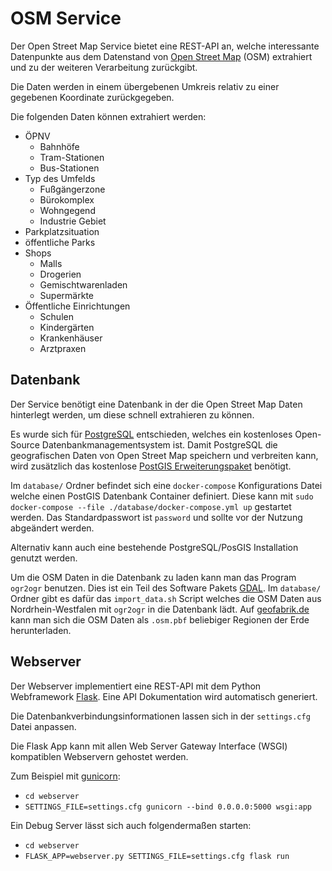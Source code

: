 # OSM Service

Der Open Street Map Service bietet eine REST-API an, welche interessante Datenpunkte aus dem Datenstand von [Open Street Map](https://www.openstreetmap.org/) (OSM) extrahiert und zu der weiteren Verarbeitung zurückgibt.

Die Daten werden in einem übergebenen Umkreis relativ zu einer gegebenen Koordinate zurückgegeben.

Die folgenden Daten können extrahiert werden:
- ÖPNV
    - Bahnhöfe
    - Tram-Stationen
    - Bus-Stationen
- Typ des Umfelds
    - Fußgängerzone
    - Bürokomplex
    - Wohngegend
    - Industrie Gebiet
- Parkplatzsituation
- öffentliche Parks
- Shops
    - Malls
    - Drogerien
    - Gemischtwarenladen
    - Supermärkte
- Öffentliche Einrichtungen
    - Schulen
    - Kindergärten
    - Krankenhäuser
    - Arztpraxen

## Datenbank
Der Service benötigt eine Datenbank in der die Open Street Map Daten hinterlegt werden, um diese schnell extrahieren zu können.


Es wurde sich für [PostgreSQL](https://www.postgresql.org/) entschieden, welches ein kostenloses Open-Source Datenbankmanagementsystem ist.
Damit PostgreSQL die geografischen Daten von Open Street Map speichern und verbreiten kann, wird zusätzlich das kostenlose [PostGIS Erweiterungspaket](https://postgis.net/) benötigt.

Im `database/` Ordner befindet sich eine `docker-compose` Konfigurations Datei welche einen PostGIS Datenbank Container definiert. Diese kann mit `sudo docker-compose --file ./database/docker-compose.yml up` gestartet werden.
Das Standardpasswort ist `password` und sollte vor der Nutzung abgeändert werden.

Alternativ kann auch eine bestehende PostgreSQL/PosGIS Installation genutzt werden.

Um die OSM Daten in die Datenbank zu laden kann man das Program `ogr2ogr` benutzen. Dies ist ein Teil des Software Pakets [GDAL](https://gdal.org/index.html). Im `database/` Ordner gibt es dafür das `import_data.sh` Script welches die OSM Daten aus Nordrhein-Westfalen mit `ogr2ogr` in die Datenbank lädt. Auf [geofabrik.de](http://download.geofabrik.de/) kann man sich die OSM Daten als `.osm.pbf` beliebiger Regionen der Erde herunterladen.

## Webserver

Der Webserver implementiert eine REST-API mit dem Python Webframework [Flask](https://palletsprojects.com/p/flask/). Eine API Dokumentation wird automatisch generiert.

Die Datenbankverbindungsinformationen lassen sich in der `settings.cfg` Datei anpassen.

Die Flask App kann mit allen Web Server Gateway Interface (WSGI) kompatiblen Webservern gehostet werden.

Zum Beispiel mit [gunicorn](https://gunicorn.org/):
- `cd webserver`
- `SETTINGS_FILE=settings.cfg gunicorn --bind 0.0.0.0:5000 wsgi:app`

Ein Debug Server lässt sich auch folgendermaßen starten:
- `cd webserver`
- `FLASK_APP=webserver.py SETTINGS_FILE=settings.cfg flask run`
